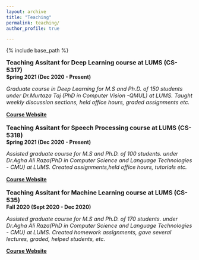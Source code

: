 ```yaml
---
layout: archive
title: "Teaching"
permalink: teaching/
author_profile: true

---
```


<style type='text/css'>
h2, h3, h4, h5, h6 {margin: 0;}
.br {display: block; margin-bottom: 0em; margin: 0;} 
</style>

{% include base_path %}

### Teaching Assitant for Deep Learning course at LUMS (CS-5317)
#### Spring 2021 (Dec 2020 - Present)
<p style="font-size:11pt; font-style:italic">
   Graduate course in Deep Learning for M.S and Ph.D. of 150 students under Dr.Murtaza Taj (PhD in Computer Vision -QMUL) at LUMS. Taught weekly discussion sections, held office hours, graded assignments etc.
</p>


#### [Course Website](ML.pdf)

<br/>

### Teaching Assitant for Speech Processing course at LUMS (CS-5318)
#### Spring 2021 (Dec 2020 - Present) 

<p style="font-size:11pt; font-style:italic">
   Assisted graduate course for M.S and Ph.D. of 100 students. under Dr.Agha Ali Raza(PhD in Computer Science and Language Technologies - CMU) at LUMS. Created assignments,held office hours, tutorials etc.
</p>

#### [Course Website](ML.pdf)

<br/>


### Teaching Assitant for Machine Learning course at LUMS (CS-535)
#### Fall 2020 (Sept 2020 - Dec 2020)
#### 
<p style="font-size:11pt; font-style:italic">
   Assisted graduate course for M.S and Ph.D. of 170 students. under Dr.Agha Ali Raza(PhD in Computer Science and Language Technologies - CMU) at LUMS. Created homework assignments, gave several lectures, graded, helped students, etc.
</p>

#### [Course Website](ML.pdf)
<br/>
